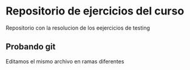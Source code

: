 # Repositorio de ejercicios del curso
Repositorio con la resolucion de los eejercicios de testing

## Probando git
Editamos el mismo archivo en ramas diferentes 